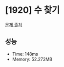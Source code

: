 # [1920] 수 찾기

[문제 출처](https://www.acmicpc.net/problem/1920)

## 성능

- Time: 148ms
- Memory: 52.272MB